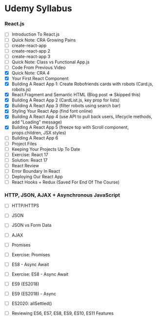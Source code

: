 # Udemy Syllabus

### React.js

- [ ] Introduction To React.js
- [ ] Quick Note: CRA Growing Pains
- [ ] create-react-app
- [ ] create-react-app 2
- [ ] create-react-app 3
- [ ] Quick Note: Class vs Functional App.js
- [ ] Code From Previous Video
- [x] Quick Note: CRA 4
- [x] Your First React Component
- [x] Building A React App 1: Create Robofriends cards with robots (Card.js, robots.js)
- [x] React.Fragment and Semantic HTML (Blog post => Skipped this)
- [x] Building A React App 2 (CardList.js, key prop for lists)
- [x] Building A React App 3 (filter robots using search bar)
- [x] Styling Your React App (find font online)
- [x] Building A React App 4 (use API to pull back users, lifecycle methods, add "Loading" message)
- [x] Building A React App 5 (freeze top with Scroll component, props.children, JSX styles)
- [ ] Building A React App 6
- [ ] Project Files
- [ ] Keeping Your Projects Up To Date
- [ ] Exercise: React 17
- [ ] Solution: React 17
- [ ] React Review
- [ ] Error Boundary In React
- [ ] Deploying Our React App
- [ ] React Hooks + Redux (Saved For End Of The Course)

### HTTP, JSON, AJAX + Asynchronous JavaScript

- [ ] HTTP/HTTPS
- [ ] JSON
- [ ] JSON vs Form Data
- [ ] AJAX
- [ ] Promises
- [ ] Exercise: Promises
- [ ] ES8 - Async Await
- [ ] Exercise: ES8 - Async Await
- [ ] ES9 (ES2018)
- [ ] ES9 (ES2018) - Async
- [ ] ES2020: allSettled()
- [ ] Reviewing ES6, ES7, ES8, ES9, ES10, ES11 Features


